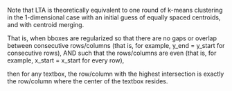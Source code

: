 Note that LTA is theoretically equivalent to one round of k-means clustering
in the 1-dimensional case with an initial guess of equally spaced centroids, 
and with centroid merging.

That is, when bboxes are regularized so that there are no gaps or overlap between consecutive 
rows/columns (that is, for example, y_end = y_start for consecutive rows), AND such that the
rows/columns are even (that is, for example, x_start = x_start for every row), 

then for any textbox, the row/column with the highest intersection is exactly the row/column where
the center of the textbox resides. 